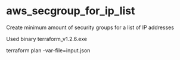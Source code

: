 # aws_secgroup_for_ip_list
Create minimum amount of security groups for a list of IP addresses

Used binary terraform_v1.2.6.exe

terraform plan -var-file=input.json
